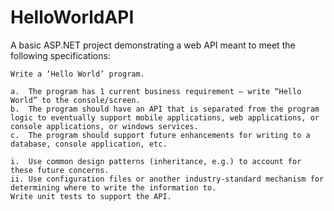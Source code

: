 # HelloWorldAPI

A basic ASP.NET project demonstrating a web API meant to meet the following specifications:

    Write a ‘Hello World’ program. 

    a.	The program has 1 current business requirement – write “Hello World” to the console/screen.
    b.	The program should have an API that is separated from the program logic to eventually support mobile applications, web applications, or console applications, or windows services.
    c.	The program should support future enhancements for writing to a database, console application, etc.

    i.	Use common design patterns (inheritance, e.g.) to account for these future concerns. 
    ii.	Use configuration files or another industry-standard mechanism for determining where to write the information to. 
    Write unit tests to support the API.
